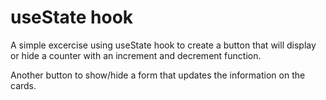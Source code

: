 # useState hook

A simple excercise using useState hook to create a button that will display or hide a counter with an increment and decrement function.

Another button to show/hide a form that updates the information on the cards.
